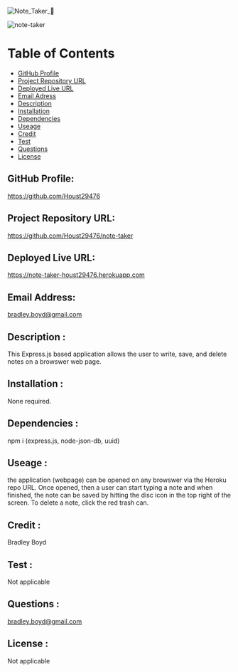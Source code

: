![Note_Taker_📝](https://user-images.githubusercontent.com/95327275/156937715-deff86bd-2ec3-480a-aa38-64114da0a7de.png)

![note-taker](https://user-images.githubusercontent.com/95327275/156937719-694929d6-74f9-4f0d-b2ee-21ccd7018d25.png)

# Table of Contents

- [GitHub Profile](#GitHub-Profile)
- [Project Repository URL](#repo)
- [Deployed Live URL](#Live-URL)
- [Email Adress](#email)
- [Description](#description)
- [Installation](#installation)
- [Dependencies](#dependencies)
- [Useage](#useage)
- [Credit](#credit)
- [Test](#test)
- [Questions](#Questions)
- [License](#license)

## GitHub Profile:

https://github.com/Houst29476

## Project Repository URL:

https://github.com/Houst29476/note-taker

## Deployed Live URL:

https://note-taker-houst29476.herokuapp.com

## Email Address:

bradley.boyd@gmail.com

## Description :

This Express.js based application allows the user to write, save, and delete notes on a browswer web page.

## Installation :

None required. 

## Dependencies :

npm i (express.js, node-json-db, uuid)

## Useage :

the application (webpage) can be opened on any browswer via the Heroku repo URL. Once opened, then a user can start typing a note and when finished, the note can be saved by hitting the disc icon in the top right of the screen. To delete a note, click the red trash can.

## Credit :

Bradley Boyd

## Test :

Not applicable

## Questions :

bradley.boyd@gmail.com

## License :

Not applicable
